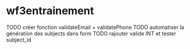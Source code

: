 # wf3entrainement

TODO créer fonction validateEmail + validatePhone
TODO automatiser la génération des subjects dans form
TODO rajouter valide INT et tester subject_id
